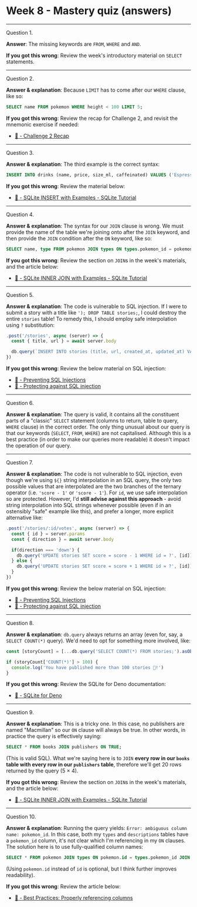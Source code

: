 # Week 8 - Mastery quiz (answers)

<hr>

Question 1.

**Answer**: The missing keywords are `FROM`, `WHERE` and `AND`.

**If you got this wrong**: Review the week's introductory material on `SELECT` statements.

<hr>

Question 2.

**Answer & explanation**: Because `LIMIT` has to come after our `WHERE` clause, like so:

```sql
SELECT name FROM pokemon WHERE height < 100 LIMIT 5;
```

**If you got this wrong**: Review the recap for Challenge 2, and revisit the mnemonic exercise if needed:

- [:link: - Challenge 2 Recap](https://github.com/Sigma-Labs-XYZ/curriculum/tree/main/week6#recap)

<hr>

Question 3.

**Answer & explanation**: The third example is the correct syntax:

```sql
INSERT INTO drinks (name, price, size_ml, caffeinated) VALUES ('Espresso', 200, 60, true), ('Latte', 300, 250, true);
```

**If you got this wrong**: Review the material below:

- [:link: - SQLite INSERT with Examples - SQLite Tutorial](https://www.sqlitetutorial.net/sqlite-insert/)

<hr>

Question 4.

**Answer & explanation**: The syntax for our `JOIN` clause is wrong. We must provide the name of the table we're joining onto after the `JOIN` keyword, and then provide the `JOIN` condition after the `ON` keyword, like so:

```sql
SELECT name, type FROM pokemon JOIN types ON types.pokemon_id = pokemon.id;
```

**If you got this wrong**: Review the section on `JOIN`s in the week's materials, and the article below:

- [:link: - SQLite INNER JOIN with Examples - SQLite Tutorial](https://www.sqlitetutorial.net/sqlite-inner-join/)

<hr>

Question 5.

**Answer & explanation**: The code is vulnerable to SQL injection. If I were to submit a story with a title like `'); DROP TABLE stories;`, I could destroy the entire `stories` table! To remedy this, I should employ safe interpolation using `?` substitution:

```js
.post('/stories', async (server) => {
  const { title, url } = await server.body

  db.query(`INSERT INTO stories (title, url, created_at, updated_at) VALUES (?, ?, datetime('now'), datetime('now'))`, [title, url])
})
```

**If you got this wrong**: Review the below material on SQL injection:

- [:link: - Preventing SQL Injections](https://www.youtube.com/watch?v=-jHxXRJ073k)
- [:link: - Protecting against SQL injection](https://www.hacksplaining.com/prevention/sql-injection)

<hr>

Question 6.

**Answer & explanation**: The query is valid, it contains all the constituent parts of a "classic" `SELECT` statement (columns to return, table to query, `WHERE` clause) in the correct order. The only thing unusual about our query is that our keywords (`SELECT`, `FROM`, `WHERE`) are not capitalised. Although this is a best practice (in order to make our queries more readable) it doesn't impact the operation of our query.

<hr>

Question 7.

**Answer & explanation**: The code is not vulnerable to SQL injection, even though we're using `${}` string interpolation in an SQL query, the only two possible values that are interpolated are the two branches of the ternary operator (i.e. `'score - 1'` or `'score - 1'`). For `id`, we use safe interpolation so are protected. However, I'd **still advise against this approach** - avoid string interpolation into SQL strings whenever possible (even if in an ostensibly "safe" example like this), and prefer a longer, more explicit alternative like:

```js
.post('/stories/:id/votes', async (server) => {
  const { id } = server.params
  const { direction } = await server.body

  if(direction === 'down') {
    db.query('UPDATE stories SET score = score - 1 WHERE id = ?', [id])
  } else {
    db.query('UPDATE stories SET score = score + 1 WHERE id = ?', [id])
  }
})
```

**If you got this wrong**: Review the below material on SQL injection:

- [:link: - Preventing SQL Injections](https://www.youtube.com/watch?v=-jHxXRJ073k)
- [:link: - Protecting against SQL injection](https://www.hacksplaining.com/prevention/sql-injection)

<hr>

Question 8.

**Answer & explanation**: `db.query` always returns an array (even for, say, a `SELECT COUNT(*)` query). We'd need to opt for something more involved, like:

```js
const [storyCount] = [...db.query('SELECT COUNT(*) FROM stories;').asObjects()]

if (storyCount['COUNT(*)'] > 100) {
  console.log('You have published more than 100 stories 🎉!')
}
```

**If you got this wrong**: Review the SQLite for Deno documentation:

- [:link: - SQLite for Deno](https://deno.land/x/sqlite@v2.4.2)

<hr>

Question 9.

**Answer & explanation**: This is a tricky one. In this case, no publishers are named "Macmillan" so our `ON` clause will always be true. In other words, in practice the query is effectively saying:

```sql
SELECT * FROM books JOIN publishers ON TRUE;
```

(This is valid SQL). What we're saying here is to `JOIN` **every row in our `books` table with every row in our `publishers` table**, therefore we'll get 20 rows returned by the query (5 × 4).

**If you got this wrong**: Review the section on `JOIN`s in the week's materials, and the article below:

- [:link: - SQLite INNER JOIN with Examples - SQLite Tutorial](https://www.sqlitetutorial.net/sqlite-inner-join/)

<hr>

Question 10.

**Answer & explanation**: Running the query yields: `Error: ambiguous column name: pokemon_id`. In this case, both my `types` and `descriptions` tables have a `pokemon_id` column, it's not clear which I'm referencing in my `ON` clauses. The solution here is to use fully-qualified column names:

```sql
SELECT * FROM pokemon JOIN types ON pokemon.id = types.pokemon_id JOIN descriptions ON pokemon.id = descriptions.pokemon_id
```

(Using `pokemon.id` instead of `id` is optional, but I think further improves readability).

**If you got this wrong**: Review the article below:

- [:link: - Best Practices: Properly referencing columns](https://www.sentryone.com/blog/aaronbertrand/best-practices-referencing-columns)
